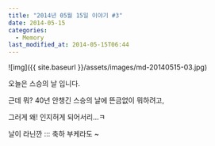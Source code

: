 ```yaml
---
title: "2014년 05월 15일 이야기 #3"
date: 2014-05-15
categories:
  - Memory
last_modified_at: 2014-05-15T06:44
---
```


![img]({{ site.baseurl }}/assets/images/md-20140515-03.jpg)


오늘은 스승의 날 입니다. 

근데 뭐? 40년 안챙긴 스승의 날에 뜬금없이 뭐하려고, 

그러게 왜! 인지허게 되어서리...ㅋ 

날이 라닌깐 ::: 축하 부케라도 ~